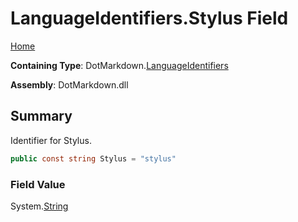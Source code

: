<a name="_top"></a>

# LanguageIdentifiers\.Stylus Field

[Home](../../../README.md#_top)

**Containing Type**: DotMarkdown\.[LanguageIdentifiers](../README.md#_top)

**Assembly**: DotMarkdown\.dll

## Summary

Identifier for Stylus\.

```csharp
public const string Stylus = "stylus"
```

### Field Value

System\.[String](https://docs.microsoft.com/en-us/dotnet/api/system.string)